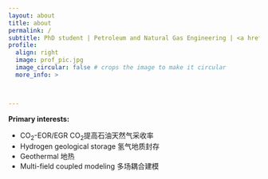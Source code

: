```yaml
---
layout: about
title: about
permalink: /
subtitle: PhD student | Petroleum and Natural Gas Engineering | <a href='https://www.cup.edu.cn/'>China University of Petroleum (Beijing)</a>.
profile:
  align: right
  image: prof_pic.jpg
  image_circular: false # crops the image to make it circular
  more_info: >
   


---
```


__Primary interests:__

- CO<sub>2</sub>-EOR/EGR
  CO<sub>2</sub>提高石油天然气采收率
- Hydrogen geological storage
  氢气地质封存
- Geothermal
  地热
- Multi-field coupled modeling
  多场耦合建模

